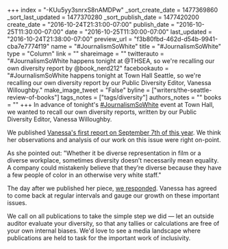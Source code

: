 +++
index = "-KUu5yy3snrxS8nAMDPw"
_sort_create_date = 1477369860
_sort_last_updated = 1477370280
_sort_publish_date = 1477420200
create_date = "2016-10-24T21:31:00-07:00"
publish_date = "2016-10-25T11:30:00-07:00"
date = "2016-10-25T11:30:00-07:00"
last_updated = "2016-10-24T21:38:00-07:00"
preview_url = "f3b80fbd-462d-d54b-9941-cba7e7774f19"
name = "#JournalismSoWhite"
title = "#JournalismSoWhite"
type = "Column"
link = ""
shareimage = ""
twitterauto = "#JournalismSoWhite happens tonight at @THSEA, so we're recalling our own diversity report by @book_nerd212"
facebookauto = "#JournalismSoWhite happens tonight at Town Hall Seattle, so we're recalling our own diversity report by our Public Diversity Editor, Vanessa Willoughby."
make_image_tweet = "False"
byline = ["writers/the-seattle-review-of-books"]
tags_notes = ["tags/diversity"]
authors_notes = ""
books = ""
+++
In advance of tonight's [#JournalismSoWhite](https://townhallseattle.org/event/journalismsowhite/) event at Town Hall, we wanted to recall our own diversity reports, written by our Public Diversity Editor, Vanessa Willoughby. 

We published [Vanessa's first report on September 7th of this year](http://www.seattlereviewofbooks.com/notes/2016/09/07/public-diversity-editor-report-1-september-2016/). We think her observations and analysis of our work on this issue were right on-point. 

As she pointed out: "Whether it be diverse representation in film or a diverse workplace, sometimes diversity doesn’t necessarily mean equality. A company could mistakenly believe that they’re diverse because they have a few people of color in an otherwise very white staff."

The day after we published her piece, [we responded](http://www.seattlereviewofbooks.com/notes/2016/09/08/our-response-to-the-public-diversity-editor-report-1-september-2016/). Vanessa has agreed to come back at regular intervals and gauge our growth on these important issues.

We call on all publications to take the simple step we did — let an outside auditor evaluate your diversity, so that any tallies or calculations are free of your own internal biases. We'd love to see a media landscape where publications are held to task for the important work of inclusivity.